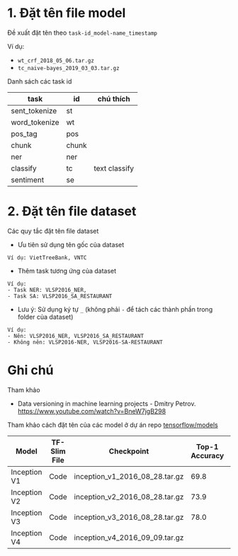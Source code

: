 # 1. Đặt tên file model 

Đề xuất đặt tên theo `task-id_model-name_timestamp`

Ví dụ:

* `wt_crf_2018_05_06.tar.gz`
* `tc_naive-bayes_2019_03_03.tar.gz`

Danh sách các task id 

task | id | chú thích
-- | -- | --
sent_tokenize | st |
word_tokenize | wt |
pos_tag | pos |
chunk | chunk | 
ner | ner | 
classify | tc | text classify
sentiment | se

# 2. Đặt tên file dataset 

Các quy tắc đặt tên file dataset 

* Ưu tiên sử dụng tên gốc của dataset 

```
Ví dụ: VietTreeBank, VNTC
```

* Thêm task tương ứng của dataset

```
Ví dụ:
- Task NER: VLSP2016_NER, 
- Task SA: VLSP2016_SA_RESTAURANT
```

* Lưu ý: Sử dụng ký tự `_` (không phải `-` để tách các thành phần trong folder của dataset)

```
Ví dụ:
- Nên: VLSP2016_NER, VLSP2016_SA_RESTAURANT
- Không nên: VLSP2016-NER, VLSP2016-SA-RESTAURANT
```

# Ghi chú 

Tham khảo 

* Data versioning in machine learning projects - Dmitry Petrov. https://www.youtube.com/watch?v=BneW7jgB298

Tham khảo cách đặt tên của các model ở dự án repo [tensorflow/models](https://github.com/tensorflow/models)


Model | TF-Slim File | Checkpoint | Top-1 Accuracy | Top-5 Accuracy
-- | -- | -- | -- | --
Inception V1 | Code | inception_v1_2016_08_28.tar.gz | 69.8 | 89.6
Inception V2 | Code | inception_v2_2016_08_28.tar.gz | 73.9 | 91.8
Inception V3 | Code | inception_v3_2016_08_28.tar.gz | 78.0 | 93.9
Inception V4 | Code | inception_v4_2016_09_09.tar.gz